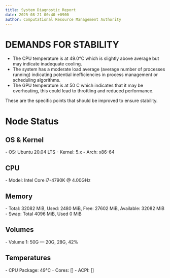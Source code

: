 ```yaml
---
title: System Diagnostic Report
date: 2025-08-21 00:40 +0900
author: Computational Resource Management Authority
---
```

# DEMANDS FOR STABILITY

*   The CPU temperature is at 49.0°C which is slightly above average but may indicate inadequate cooling.
*   The system has a moderate load average (average number of processes running) indicating potential inefficiencies in process management or scheduling algorithms.
*   The GPU temperature is at 50 C which indicates that it may be overheating, this could lead to throttling and reduced performance.

These are the specific points that should be improved to ensure stability.

# Node Status

## OS & Kernel
\- OS: Ubuntu 20.04 LTS
\- Kernel: 5.x
\- Arch: x86-64

## CPU
\- Model: Intel Core i7-4790K @ 4.00GHz

## Memory
\- Total: 32082 MiB, Used: 2480 MiB, Free: 27602 MiB, Available: 32082 MiB
\- Swap: Total 4096 MiB, Used 0 MiB

## Volumes
\- Volume 1: 50G — 20G, 28G, 42%

## Temperatures
\- CPU Package: 49°C
\- Cores: []
\- ACPI: []

